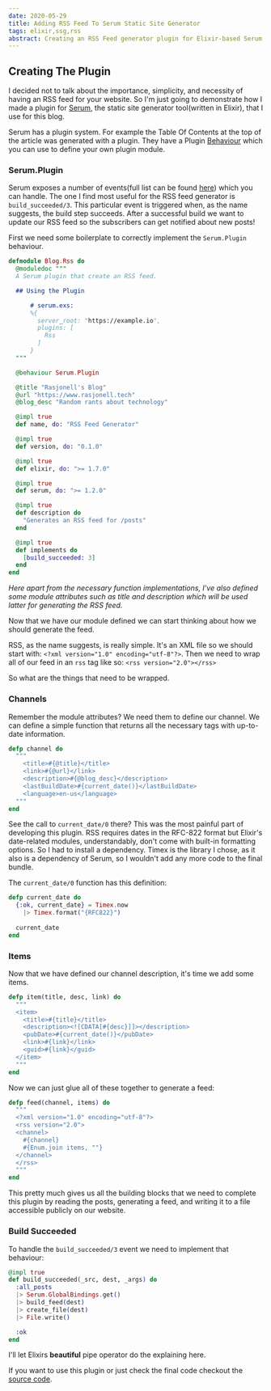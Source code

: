 ```yaml
---
date: 2020-05-29
title: Adding RSS Feed To Serum Static Site Generator
tags: elixir,ssg,rss
abstract: Creating an RSS Feed generator plugin for Elixir-based Serum Static Site Generator.
---
```


## Creating The Plugin

I decided not to talk about the importance, simplicity, and necessity of having an RSS feed for your website. So I'm just going to demonstrate how I made a plugin for [Serum](https://github.com/Dalgona/Serum), the static site generator tool(written in Elixir), that I use for this blog.

Serum has a plugin system. For example the Table Of Contents at the top of the article was generated with a plugin. They have a Plugin [Behaviour](https://elixir-lang.org/getting-started/typespecs-and-behaviours.html#behaviours) which you can use to define your own plugin module.

### Serum.Plugin

Serum exposes a number of events(full list can be found [here](https://hexdocs.pm/serum/Serum.Plugin.html#content)) which you can handle. The one I find most useful for the RSS feed generator is `build_succeeded/3`. This particular event is triggered when, as the name suggests, the build step succeeds. After a successful build we want to update our RSS feed so the subscribers can get notified about new posts!

First we need some boilerplate to correctly implement the `Serum.Plugin` behaviour.

```elixir
defmodule Blog.Rss do
  @moduledoc """
  A Serum plugin that create an RSS feed.

  ## Using the Plugin

      # serum.exs:
      %{
        server_root: "https://example.io",
        plugins: [
          Rss
        ]
      }
  """

  @behaviour Serum.Plugin

  @title "Rasjonell's Blog"
  @url "https://www.rasjonell.tech"
  @blog_desc "Random rants about technology"

  @impl true
  def name, do: "RSS Feed Generator"

  @impl true
  def version, do: "0.1.0"

  @impl true
  def elixir, do: ">= 1.7.0"

  @impl true
  def serum, do: ">= 1.2.0"

  @impl true
  def description do
    "Generates an RSS feed for /posts"
  end

  @impl true
  def implements do
    [build_succeeded: 3]
  end
end
```

_Here apart from the necessary function implementations, I've also defined some module attributes such as title and description which will be used latter for generating the RSS feed._

Now that we have our module defined we can start thinking about how we should generate the feed.

RSS, as the name suggests, is really simple.
It's an XML file so we should start with: `<?xml version="1.0" encoding="utf-8"?>`.
Then we need to wrap all of our feed in an `rss` tag like so: `<rss version="2.0"></rss>`

So what are the things that need to be wrapped.

### Channels

Remember the module attributes? We need them to define our channel.
We can define a simple function that returns all the necessary tags with up-to-date information.

```elixir
defp channel do
  """
    <title>#{@title}</title>
    <link>#{@url}</link>
    <description>#{@blog_desc}</description>
    <lastBuildDate>#{current_date()}</lastBuildDate>
    <language>en-us</language>
  """
end
```

See the call to `current_date/0` there? This was the most painful part of developing this plugin. RSS requires dates in the RFC-822 format but Elixir's date-related modules, understandably, don't come with built-in formatting options. So I had to install a dependency. Timex is the library I chose, as it also is a dependency of Serum, so I wouldn't add any more code to the final bundle.

The `current_date/0` function has this definition:
```elixir
defp current_date do
  {:ok, current_date} = Timex.now
    |> Timex.format("{RFC822}")
  
  current_date
end
```

### Items

Now that we have defined our channel description, it's time we add some items.

```elixir
defp item(title, desc, link) do
  """
  <item>
    <title>#{title}</title>
    <description><![CDATA[#{desc}]]></description>
    <pubDate>#{current_date()}</pubDate>
    <link>#{link}</link>
    <guid>#{link}</guid>
  </item>
  """
end
```

Now we can just glue all of these together to generate a feed:

```elixir
defp feed(channel, items) do
  """
  <?xml version="1.0" encoding="utf-8"?>
  <rss version="2.0">
  <channel>
    #{channel}
    #{Enum.join items, ""}
  </channel>
  </rss>
  """
end
```

This pretty much gives us all the building blocks that we need to complete this plugin by reading the posts, generating a feed, and writing it to a file accessible publicly on our website.


### Build Succeeded

To handle the `build_succeeded/3` event we need to implement that behaviour:

```elixir
@impl true
def build_succeeded(_src, dest, _args) do
  :all_posts
  |> Serum.GlobalBindings.get()
  |> build_feed(dest)
  |> create_file(dest)
  |> File.write()

  :ok
end
```

I'll let Elixirs **beautiful** pipe operator do the explaining here.

If you want to use this plugin or just check the final code checkout the [source code](https://github.com/rasjonell/rasjonell.github.io/blob/master/lib/blog/rss.ex).
